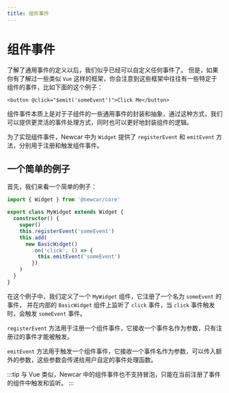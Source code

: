 ```yaml
---
title: 组件事件
---
```


# 组件事件

了解了通用事件的定义以后，我们似乎已经可以自定义任何事件了。
但是，如果你有了解过一些类似 `Vue` 这样的框架，你会注意到这些框架中往往有一些特定于组件的事件，比如下面的这个例子：

```vue
<button @click="$emit('someEvent')">Click Me</button>
```

组件事件本质上是对于子组件的一些通用事件的封装和抽象，通过这种方式，我们可以提供更灵活的事件处理方式，同时也可以更好地封装组件的逻辑。

为了实现组件事件，Newcar 中为 `Widget` 提供了 `registerEvent` 和 `emitEvent` 方法，分别用于注册和触发组件事件。

## 一个简单的例子

首先，我们来看一个简单的例子：

```typescript
import { Widget } from '@newcar/core'

export class MyWidget extends Widget {
  constructor() {
    super()
    this.registerEvent('someEvent')
    this.add(
      new BasicWidget()
        .on('click', () => {
          this.emitEvent('someEvent')
        })
    )
  }
}
```

在这个例子中，我们定义了一个 `MyWidget` 组件，它注册了一个名为 `someEvent` 的事件，
并在内部的 `BasicWidget` 组件上监听了 `click` 事件，当 `click` 事件触发时，会触发 `someEvent` 事件。

`registerEvent` 方法用于注册一个组件事件，它接收一个事件名作为参数，只有注册过的事件才能被触发。

`emitEvent` 方法用于触发一个组件事件，它接收一个事件名作为参数，可以传入额外的参数，这些参数会传递给用户自定的事件处理函数。

:::tip
与 Vue 类似，Newcar 中的组件事件也不支持冒泡，只能在当前注册了事件的组件中触发和监听。
:::

